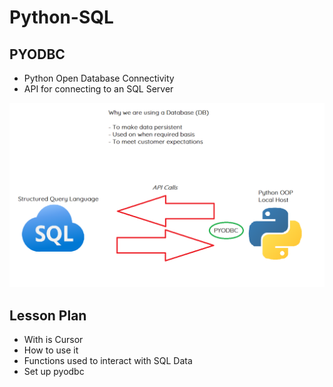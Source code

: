 # Python-SQL

## PYODBC

- Python Open Database Connectivity
- API for connecting to an SQL Server

![Diagram](PythonSQL.png)

## Lesson Plan

- With is Cursor
- How to use it
- Functions used to interact with SQL Data
- Set up pyodbc
